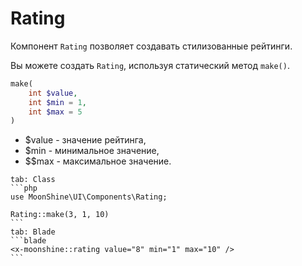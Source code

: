 # Rating

Компонент `Rating` позволяет создавать стилизованные рейтинги.

Вы можете создать `Rating`, используя статический метод `make()`.

```php
make(
    int $value,
    int $min = 1,
    int $max = 5
)
```
- $value - значение рейтинга,
- $min - минимальное значение,
- $$max - максимальное значение.


~~~tabs
tab: Class
```php
use MoonShine\UI\Components\Rating;

Rating::make(3, 1, 10)
```
tab: Blade
```blade
<x-moonshine::rating value="8" min="1" max="10" />
```
~~~
